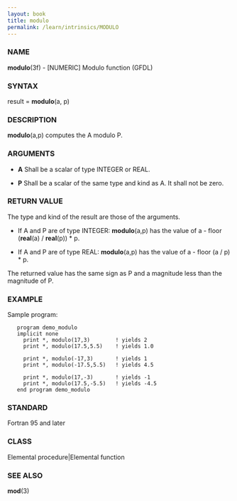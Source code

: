 ```yaml
---
layout: book
title: modulo
permalink: /learn/intrinsics/MODULO
---
```

### NAME

**modulo**(3f) - \[NUMERIC\] Modulo function
(GFDL)

### SYNTAX

result = **modulo**(a, p)

### DESCRIPTION

**modulo**(a,p) computes the A modulo P.

### ARGUMENTS

  - **A**
    Shall be a scalar of type INTEGER or REAL.

  - **P**
    Shall be a scalar of the same type and kind as A. It shall not be
    zero.

### RETURN VALUE

The type and kind of the result are those of the arguments.

  - If A and P are of type INTEGER: **modulo**(a,p) has the value of a -
    floor (**real**(a) / **real**(p)) \* p.

  - If A and P are of type REAL: **modulo**(a,p) has the value of a -
    floor (a / p) \* p.

The returned value has the same sign as P and a magnitude less than the
magnitude of P.

### EXAMPLE

Sample program:

```
   program demo_modulo
   implicit none
     print *, modulo(17,3)        ! yields 2
     print *, modulo(17.5,5.5)    ! yields 1.0

     print *, modulo(-17,3)       ! yields 1
     print *, modulo(-17.5,5.5)   ! yields 4.5

     print *, modulo(17,-3)       ! yields -1
     print *, modulo(17.5,-5.5)   ! yields -4.5
   end program demo_modulo
```

### STANDARD

Fortran 95 and later

### CLASS

Elemental procedure\|Elemental function

### SEE ALSO

**mod**(3)

